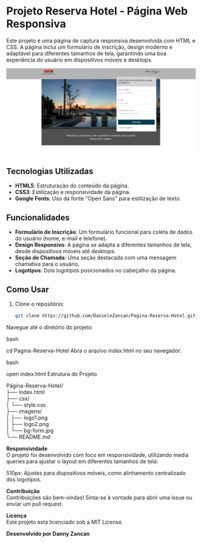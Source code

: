 # Projeto Reserva Hotel - Página Web Responsiva

Este projeto é uma página de captura responsiva desenvolvida com HTML e CSS. A página inclui um formulário de inscrição, design moderno e adaptável para diferentes tamanhos de tela, garantindo uma boa experiência do usuário em dispositivos móveis e desktops.

<img src="images/tela-do-projeto.png">

## Tecnologias Utilizadas

- **HTML5**: Estruturação do conteúdo da página.
- **CSS3**: Estilização e responsividade da página.
- **Google Fonts**: Uso da fonte "Open Sans" para estilização de texto.

## Funcionalidades

- **Formulário de Inscrição**: Um formulário funcional para coleta de dados do usuário (nome, e-mail e telefone).
- **Design Responsivo**: A página se adapta a diferentes tamanhos de tela, desde dispositivos móveis até desktops.
- **Seção de Chamada**: Uma seção destacada com uma mensagem chamativa para o usuário.
- **Logotipos**: Dois logotipos posicionados no cabeçalho da página.

## Como Usar

1. Clone o repositório:
   ```bash
   git clone https://github.com/DanieleZancan/Pagina-Reserva-Hotel.git
Navegue até o diretório do projeto:

bash

cd Pagina-Reserva-Hotel
Abra o arquivo index.html no seu navegador:

bash

open index.html
Estrutura do Projeto

Página-Reserva-Hotel/  
├── index.html  
├── css/  
│   └── style.css  
├── imagens/  
│   ├── logo1.png  
│   ├── logo2.png  
│   └── bg-form.jpg  
└── README.md    
  
**Responsividade**   
O projeto foi desenvolvido com foco em responsividade, utilizando media queries para ajustar o layout em diferentes tamanhos de tela:

510px: Ajustes para dispositivos móveis, como alinhamento centralizado dos logotipos.

**Contribuição**  
Contribuições são bem-vindas! Sinta-se à vontade para abrir uma issue ou enviar um pull request.

**Licença**  
Este projeto está licenciado sob a MIT License.

**Desenvolvido por Danny Zancan**
